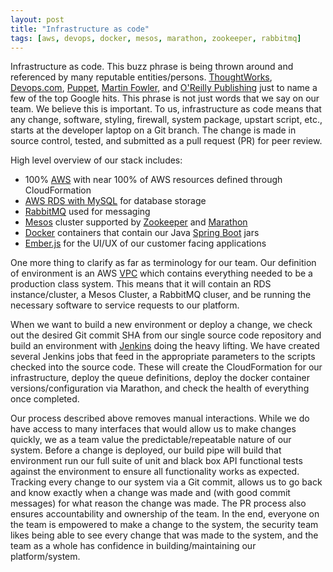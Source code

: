 ```yaml
---
layout: post
title: "Infrastructure as code"
tags: [aws, devops, docker, mesos, marathon, zookeeper, rabbitmq]
---
```


Infrastructure as code. This buzz phrase is being thrown around and referenced
by many reputable entities/persons.  [ThoughtWorks], [Devops.com], [Puppet],
[Martin Fowler], and [O'Reilly Publishing] just to name a few of the top Google
hits. This phrase is not just words that we say on our team. We believe this is
important. To us, infrastructure as code means that any change, software,
styling, firewall, system package, upstart script, etc., starts at the
developer laptop on a Git branch. The change is made in source control, tested,
and submitted as a pull request (PR) for peer review.

High level overview of our stack includes:

- 100% [AWS] with near 100% of AWS resources defined through CloudFormation
- [AWS RDS with MySQL] for database storage
- [RabbitMQ] used for messaging
- [Mesos] cluster supported by [Zookeeper] and [Marathon]
- [Docker] containers that contain our Java [Spring Boot] jars
- [Ember.js] for the UI/UX of our customer facing applications

One more thing to clarify as far as terminology for our team. Our definition of
environment is an AWS [VPC] which contains everything needed to be a production
class system. This means that it will contain an RDS instance/cluster, a Mesos
Cluster, a RabbitMQ cluser, and be running the necessary software to service
requests to our platform.

When we want to build a new environment or deploy a change, we check out the
desired Git commit SHA from our single source code repository and build an
environment with [Jenkins] doing the heavy lifting. We have created several
Jenkins jobs that feed in the appropriate parameters to the scripts checked
into the source code.  These will create the CloudFormation for our
infrastructure, deploy the queue definitions, deploy the docker container
versions/configuration via Marathon, and check the health of everything once
completed.

Our process described above removes manual interactions. While we do have
access to many interfaces that would allow us to make changes quickly, we as a
team value the predictable/repeatable nature of our system. Before a change is
deployed, our build pipe will build that environment run our full suite of unit
and black box API functional tests against the environment to ensure all
functionality works as expected. Tracking every change to our system via a Git
commit, allows us to go back and know exactly when a change was made and (with
good commit messages) for what reason the change was made. The PR process also
ensures accountability and ownership of the team. In the end, everyone on the
team is empowered to make a change to the system, the security team likes being
able to see every change that was made to the system, and the team as a whole
has confidence in building/maintaining our platform/system.

[ThoughtWorks]: https://www.thoughtworks.com/insights/blog/infrastructure-code-reason-smile
[Devops.com]: http://devops.com/2014/05/05/meet-infrastructure-code/
[Puppet]: https://puppet.com/solutions/infrastructure-as-code
[Martin Fowler]: http://martinfowler.com/bliki/InfrastructureAsCode.html
[O'Reilly Publishing]: http://infrastructure-as-code.com/
[AWS]: https://aws.amazon.com/
[AWS RDS with MySQL]: https://aws.amazon.com/rds/mysql/
[RabbitMQ]: https://www.rabbitmq.com/
[Mesos]: https://mesosphere.com/
[Zookeeper]: https://zookeeper.apache.org/
[Marathon]: https://mesosphere.github.io/marathon/
[Docker]: https://www.docker.io
[Spring Boot]: http://projects.spring.io/spring-boot/
[Ember.js]: http://emberjs.com
[VPC]: https://aws.amazon.com/vpc/
[Jenkins]: https://jenkins.io/
